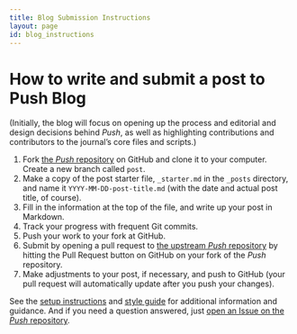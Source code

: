 ```yaml
---
title: Blog Submission Instructions
layout: page
id: blog_instructions
---
```


# How to write and submit a post to Push Blog

(Initially, the blog will focus on opening up the process and editorial and design decisions behind
*Push*, as well as highlighting contributions and contributors to the journal’s core files and
scripts.)

1. Fork [the *Push* repository](https://github.com/cwcon/push) on GitHub and clone
   it to your computer. Create a new branch called `post`.
1. Make a copy of the post starter file, `_starter.md` in the `_posts` directory, and name it
  `YYYY-MM-DD-post-title.md` (with the date and actual post title, of course).
1. Fill in the information at the top of the file, and write up your post in Markdown.
1. Track your progress with frequent Git commits.
1. Push your work to your fork at GitHub.
1. Submit by opening a pull request to
   [the upstream *Push* repository](https://github.com/cwcon/push) by hitting the Pull Request
   button on GitHub on your fork of the *Push* repository.
1. Make adjustments to your post, if necessary, and push to GitHub (your pull request will
   automatically update after you push your changes).

See the [setup instructions](/learn/) and [style guide](/style-guide.html) for additional
information and guidance. And if you need a question answered, just
[open an Issue on the *Push* repository](https://github.com/cwcon/push/issues/new).

